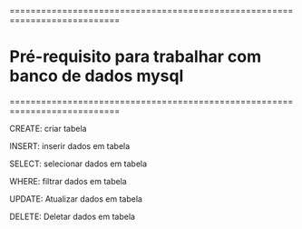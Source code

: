 ===========================================================================
# Pré-requisito para trabalhar com banco de dados mysql #
===========================================================================

CREATE: criar tabela

INSERT: inserir dados em tabela

SELECT: selecionar dados em tabela

WHERE: filtrar dados em tabela

UPDATE: Atualizar dados em tabela

DELETE: Deletar dados em tabela
